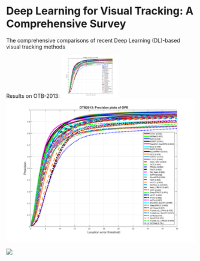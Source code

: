 # Deep Learning for Visual Tracking: A Comprehensive Survey
The comprehensive comparisons of recent Deep Learning (DL)-based visual tracking methods 

Results on OTB-2013:
<img src="OTB2013%20results/1.png" width="30%" /> ![](OTB2013%20results/1.png)


<img src="https:\\github.com\MMarvasti\Deep-Learning-for-Visual-Tracking-Survey\tree\master\OTB2013%20results\1.png" width="30%"></img> 


